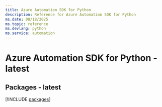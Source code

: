 ```yaml
---
title: Azure Automation SDK for Python
description: Reference for Azure Automation SDK for Python
ms.date: 08/18/2025
ms.topic: reference
ms.devlang: python
ms.service: automation
---
```

# Azure Automation SDK for Python - latest
## Packages - latest
[!INCLUDE [packages](automation-index.md)]